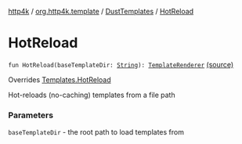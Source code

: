 [http4k](../../index.md) / [org.http4k.template](../index.md) / [DustTemplates](index.md) / [HotReload](./-hot-reload.md)

# HotReload

`fun HotReload(baseTemplateDir: `[`String`](https://kotlinlang.org/api/latest/jvm/stdlib/kotlin/-string/index.html)`): `[`TemplateRenderer`](../-template-renderer.md) [(source)](https://github.com/http4k/http4k/blob/master/http4k-template-dust/src/main/kotlin/org/http4k/template/DustTemplates.kt#L21)

Overrides [Templates.HotReload](../-templates/-hot-reload.md)

Hot-reloads (no-caching) templates from a file path

### Parameters

`baseTemplateDir` - the root path to load templates from